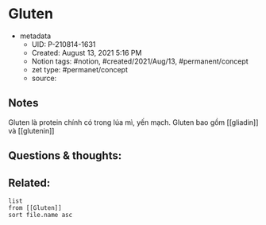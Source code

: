 # Gluten

- metadata
	- UID: P-210814-1631
	- Created: August 13, 2021 5:16 PM
	- Notion tags: #notion, #created/2021/Aug/13, #permanent/concept
	- zet type: #permanet/concept
	- source: 

## Notes
Gluten là protein chính có trong lúa mì, yến mạch.
Gluten bao gồm  [[gliadin]] và [[glutenin]]


## Questions & thoughts:


## Related:
```dataview
list
from [[Gluten]]
sort file.name asc
```